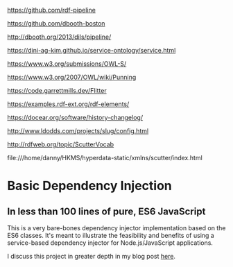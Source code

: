 https://github.com/rdf-pipeline

https://github.com/dbooth-boston

http://dbooth.org/2013/dils/pipeline/

https://dini-ag-kim.github.io/service-ontology/service.html

https://www.w3.org/submissions/OWL-S/

https://www.w3.org/2007/OWL/wiki/Punning

https://code.garrettmills.dev/Flitter

https://examples.rdf-ext.org/rdf-elements/

https://docear.org/software/history-changelog/

http://www.ldodds.com/projects/slug/config.html

http://rdfweb.org/topic/ScutterVocab

file:///home/danny/HKMS/hyperdata-static/xmlns/scutter/index.html

# Basic Dependency Injection

## In less than 100 lines of pure, ES6 JavaScript

This is a very bare-bones dependency injector implementation based on the ES6 classes. It's meant to illustrate the feasibility and benefits of using a service-based dependency injector for Node.js/JavaScript applications.

I discuss this project in greater depth in my blog post [here](https://garrettmills.dev/blog/2019/11/16/Dependency-Injection-in-Less-Than-100-Lines-of-Pure-JavaScript/).
